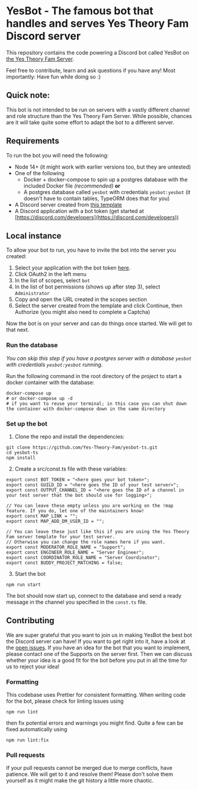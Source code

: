 # YesBot - The famous bot that handles and serves Yes Theory Fam Discord server

This repository contains the code powering a Discord bot called YesBot on [the Yes Theory Fam Server](https://discord.gg/yestheory).

Feel free to contribute, learn and ask questions if you have any! Most importantly: Have fun while doing so :)

## Quick note:
This bot is not intended to be run on servers with a vastly different channel and role structure than the Yes Theory Fam Server.
While possible, chances are it will take quite some effort to adapt the bot to a different server.

## Requirements

To run the bot you will need the following:
- Node 14+ (it might work with earlier versions too, but they are untested)
- One of the following
  - Docker + docker-compose to spin up a postgres database with the included Docker file *(recommended)* **or**
  - A postgres database called `yesbot` with credentials `yesbot:yesbot` (it doesn't have to contain tables, TypeORM does that for you)
- A Discord server created from [this template](https://discord.com/template/7wc3BmmACSbr)
- A Discord application with a bot token (get started at [https://discord.com/developers](https://discord.com/developers))

## Local instance

To allow your bot to run, you have to invite the bot into the server you created:

1. Select your application with the bot token [here](https://discord.com/developers/applications/).
2. Click OAuth2 in the left menu
3. In the list of scopes, select `bot`
4. In the list of bot permissions (shows up after step 3), select `Administrator`
5. Copy and open the URL created in the scopes section
6. Select the server created from the template and click Continue, then Authorize (you might also need to complete a Captcha)

Now the bot is on your server and can do things once started. We will get to that next.

### Run the database
*You can skip this step if you have a postgres server with a database `yesbot` with credentials `yesbot:yesbot` running.*

Run the following command in the root directory of the project to start a docker container with the database:

```shell
docker-compose up
# or docker-compose up -d
# if you want to reuse your terminal; in this case you can shut down the container with docker-compose down in the same directory
```
### Set up the bot

1. Clone the repo and install the dependencies:
```shell
git clone https://github.com/Yes-Theory-Fam/yesbot-ts.git
cd yesbot-ts
npm install
```

2. Create a src/const.ts file with these variables:

```
export const BOT_TOKEN = "<here goes your bot token>";
export const GUILD_ID = "<here goes the ID of your test server>";
export const OUTPUT_CHANNEL_ID = "<here goes the ID of a channel in your test server that the bot should use for logging>";

// You can leave these empty unless you are working on the !map feature. If you do, let one of the maintainers know!
export const MAP_LINK = "";
export const MAP_ADD_DM_USER_ID = "";

// You can leave these just like this if you are using the Yes Theory Fam server template for your test server.
// Otherwise you can change the role names here if you want.
export const MODERATOR_ROLE_NAME = "Support";
export const ENGINEER_ROLE_NAME = "Server Engineer";
export const COORDINATOR_ROLE_NAME = "Server Coordinator";
export const BUDDY_PROJECT_MATCHING = false;
```

3. Start the bot
```shell
npm run start
```

The bot should now start up, connect to the database and send a ready message in the channel you specified in the `const.ts` file.

## Contributing

We are super grateful that you want to join us in making YesBot the best bot the Discord server can have!
If you want to get right into it, have a look at the [open issues](https://github.com/Yes-Theory-Fam/yesbot-ts/issues).
If you have an idea for the bot that you want to implement, please contact one of the Supports on the server first. Then we can discuss whether your idea is a good fit for the bot before you put in all the time for us to reject your idea!

### Formatting

This codebase uses Prettier for consistent formatting. When writing code for the bot, please check for linting issues using
```shell
npm run lint
```

then fix potential errors and warnings you might find. Quite a few can be fixed automatically using
```shell
npm run lint:fix
```

### Pull requests

If your pull requests cannot be merged due to merge conflicts, have patience. We will get to it and resolve them!
Please don't solve them yourself as it might make the git history a little more chaotic.
